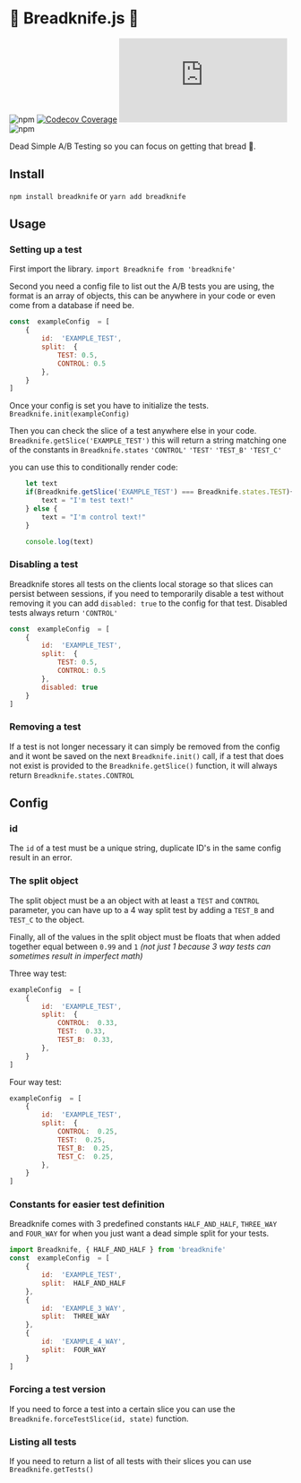 # 🍞 Breadknife.js 🍞

![npm](https://img.shields.io/npm/v/breadknife)
[![Codecov Coverage](https://img.shields.io/codecov/c/github/Dreii/Breadknife.js/master.svg?style=flat-square)](https://codecov.io/gh/Dreii/Breadknife.js/)
![CircleCI](https://img.shields.io/circleci/build/github/Dreii/breadknife.js)
![npm](https://img.shields.io/npm/dm/breadknife)
  

Dead Simple A/B Testing so you can focus on getting that bread 🍞.

## Install
`npm install breadknife`
or
`yarn add breadknife`

## Usage

### Setting up a test

First import the library.
`import Breadknife from 'breadknife'`

Second you need a config file to list out the A/B tests you are using, the format is an array of objects, this can be anywhere in your code or even come from a database if need be.

```js
const  exampleConfig  = [
	{
		id:  'EXAMPLE_TEST',
		split:  {
			TEST: 0.5,
			CONTROL: 0.5
		},
	}
]
```

Once your config is set you have to initialize the tests.
`Breadknife.init(exampleConfig)`

Then you can check the slice of a test anywhere else in your code.
`Breadknife.getSlice('EXAMPLE_TEST')`
this will return a string matching one of the constants in `Breadknife.states` 
`'CONTROL'`
`'TEST'`
`'TEST_B'`
`'TEST_C'`

you can use this to conditionally render code:

```js
	let text
	if(Breadknife.getSlice('EXAMPLE_TEST') === Breadknife.states.TEST){
		text = "I'm test text!"
	} else {
		text = "I'm control text!"
	}

	console.log(text)
```

### Disabling a test
Breadknife stores all tests on the clients local storage so that slices can persist between sessions, if you need to temporarily disable a test without removing it you can add `disabled: true` to the config for that test. Disabled tests always return `'CONTROL'`

```js
const  exampleConfig  = [
	{
		id:  'EXAMPLE_TEST',
		split:  {
			TEST: 0.5,
			CONTROL: 0.5
		},
		disabled: true
	}
]
```

### Removing a test
If a test is not longer necessary it can simply be removed from the config and it wont be saved on the next `Breadknife.init()` call, if a test that does not exist is provided to the `Breadknife.getSlice()` function, it will always return `Breadknife.states.CONTROL`


## Config

### id
The `id` of a test must be a unique string, duplicate ID's in the same config result in an error.

### The split object
The split object must be a an object with at least a `TEST` and `CONTROL` parameter,
you can have up to a 4 way split test by adding a `TEST_B` and `TEST_C` to the object.

Finally, all of the values in the split object must be floats that when added together equal between `0.99` and `1` *(not just 1 because 3 way tests can sometimes result in imperfect math)*


Three way test:
```js
exampleConfig  = [
	{
		id:  'EXAMPLE_TEST',
		split:  {
			CONTROL:  0.33,
			TEST:  0.33,
			TEST_B:  0.33,
		},
	}
]
```

Four way test:
```js
exampleConfig  = [
	{
		id:  'EXAMPLE_TEST',
		split:  {
			CONTROL:  0.25,
			TEST:  0.25,
			TEST_B:  0.25,
			TEST_C:  0.25,
		},
	}
]
```

### Constants for easier test definition

Breadknife comes with 3 predefined constants `HALF_AND_HALF`, `THREE_WAY` and `FOUR_WAY` for when you just want a dead simple split for your tests.

```js
import Breadknife, { HALF_AND_HALF } from 'breadknife'
const  exampleConfig  = [
	{
		id:  'EXAMPLE_TEST',
		split:  HALF_AND_HALF
	},
	{
		id:  'EXAMPLE_3_WAY',
		split:  THREE_WAY
	},
	{
		id:  'EXAMPLE_4_WAY',
		split:  FOUR_WAY
	}
]
```

### Forcing a test version

If you need to force a test into a certain slice you can use the `Breadknife.forceTestSlice(id, state)` function.

### Listing all tests

If you need to return a list of all tests with their slices you can use
`Breadknife.getTests()`